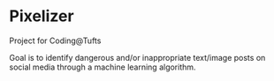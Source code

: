 # Pixelizer
Project for Coding@Tufts

Goal is to identify dangerous and/or inappropriate text/image posts on social media through a machine learning algorithm.
